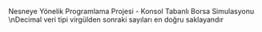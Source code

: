 Nesneye Yönelik Programlama Projesi - Konsol Tabanlı Borsa Simulasyonu
\nDecimal veri tipi virgülden sonraki sayıları en doğru saklayandır
